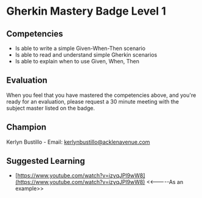 # Gherkin Mastery Badge Level 1

## Competencies

- Is able to write a simple Given-When-Then scenario
- Is able to read and understand simple Gherkin scenarios
- Is able to explain when to use Given, When, Then


## Evaluation
When you feel that you have mastered the competencies above, and you're ready for an evaluation, please request a 30 minute meeting with the subject master listed on the badge.

## Champion
Kerlyn Bustillo  - Email: kerlynbustillo@acklenavenue.com

## Suggested Learning

 - [https://www.youtube.com/watch?v=izyqJPl9wW8](https://www.youtube.com/watch?v=izyqJPl9wW8) <<-----As an example>>
